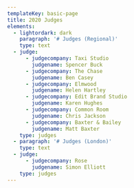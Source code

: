 ```yaml
---
templateKey: basic-page
title: 2020 Judges
elements:
  - lightordark: dark
    paragraph: '# Judges (Regional)'
    type: text
  - judge:
      - judgecompany: Taxi Studio
        judgename: Spencer Buck
      - judgecompany: The Chase
        judgename: Ben Casey
      - judgecompany: Elmwood
        judgename: Helen Hartley
      - judgecompany: Edit Brand Studio
        judgename: Karen Hughes
      - judgecompany: Common Room
        judgename: Chris Jackson
      - judgecompany: Baxter & Bailey
        judgename: Matt Baxter
    type: judges
  - paragraph: '# Judges (London)'
    type: text
  - judge:
      - judgecompany: Rose
        judgename: Simon Elliott
    type: judges
---
```



